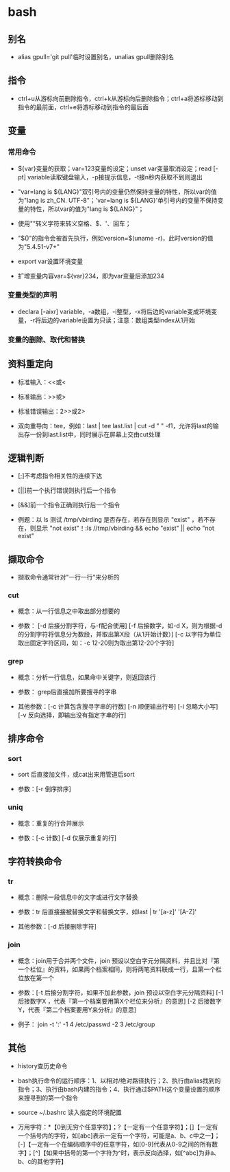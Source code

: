 # bash

## 别名

- alias gpull='git pull'临时设置别名，unalias gpull删除别名

## 指令

- ctrl+u从游标向前删除指令，ctrl+k从游标向后删除指令；ctrl+a将游标移动到指令的最前面，ctrl+e将游标移动到指令的最后面

## 变量

### 常用命令

- ${var}变量的获取；var=123变量的设定；unset var变量取消设定；read [-pt] variable读取键盘输入，-p接提示信息，-t接n秒内获取不到则退出

- "var=lang is ${LANG}"双引号内的变量仍然保持变量的特性，所以var的值为"lang is zh_CN. UTF-8"；'var=lang is ${LANG}'单引号内的变量不保持变量的特性，所以var的值为"lang is ${LANG}"；

- 使用"\"转义字符来转义空格、$、'、回车；

- "$()"的指令会被首先执行，例如version=$(uname -r)，此时version的值为"5.4.51-v7+"

- export var设置环境变量

- 扩增变量内容var=${var}234，即为var变量后添加234

### 变量类型的声明

- declara [-aixr] variable，-a数组，-i整型，-x将后边的variable变成环境变量，-r将后边的variable设置为只读；注意：数组类型index从1开始

### 变量的删除、取代和替换

## 资料重定向

- 标准输入：<<或<

- 标准输出：>>或>

- 标准错误输出：2>>或2>

- 双向重导向：tee，例如：last | tee last.list | cut -d " " -f1，允许将last的输出存一份到last.list中，同时展示在屏幕上交由cut处理

## 逻辑判断

- [;]不考虑指令相关性的连续下达

- [||]前一个执行错误则执行后一个指令

- [&&]前一个指令正确则执行后一个指令

- 例题：以 ls 测试 /tmp/vbirding 是否存在，若存在则显示 "exist" ，若不存在，则显示 "not exist"！:ls //tmp/vbirding && echo "exist" || echo "not exist"

## 撷取命令

- 撷取命令通常针对"一行一行"来分析的

### cut

- 概念：从一行信息之中取出部分想要的

- 参数： \[-d 后接分割字符，与-f配合使用\] \[-f 后接数字，如-d X，则为根据-d的分割字符将信息分为数段，并取出第X段（从1开始计数）\] \[-c 以字符为单位取出固定字符区间，如：-c 12-20则为取出第12-20个字符\]

### grep

- 概念：分析一行信息，如果命中关键字，则返回该行

- 参数： grep后直接加所要搜寻的字串

- 其他参数：\[-c 计算包含搜寻字串的行数\] \[-n 顺便输出行号\] \[-i 忽略大小写\] \[-v 反向选择，即输出没有指定字串的行\]

## 排序命令

### sort

- sort 后直接加文件，或cat出来用管道后sort

- 参数：\[-r 倒序排序\]

### uniq

- 概念：重复的行合并展示

- 参数：\[-c 计数\] \[-d 仅展示重复的行\]

## 字符转换命令

### tr

- 概念：删除一段信息中的文字或进行文字替换

- 参数：tr 后直接接被替换文字和替换文字，如last | tr '[a-z]' '[A-Z]'

- 其他参数：\[-d 后接删除字符\] 

### join

- 概念：join用于合并两个文件，join 预设以空白字元分隔资料，并且比对『第一个栏位』的资料，如果两个档案相同，则将两笔资料联成一行，且第一个栏位放在第一个

- 参数：\[-t 后接分割字符，如果不加此参数，join 预设以空白字元分隔资料\] \[-1 后接数字X ，代表『第一个档案要用第X个栏位来分析』的意思\] \[-2 后接数字Y，代表『第二个档案要用Y来分析』的意思\]

- 例子： join -t ':' -1 4 /etc/passwd -2 3 /etc/group

## 其他

- history查历史命令

- bash执行命令的运行顺序：1、以相对/绝对路径执行；2、执行由alias找到的指令；3、执行由bash内建的指令；4、执行通过$PATH这个变量设置的顺序来搜寻到的第一个指令

- source ~/.bashrc 读入指定的环境配置

- 万用字符：\*【0到无穷个任意字符】；?【一定有一个任意字符】；[]【一定有一个括号内的字符，如[abc]表示一定有一个字符，可能是a、b、c中之一】；[-]【一定有一个在编码顺序中的任意字符，如[0-9]代表从0-9之间的所有数字】；[^]【如果中括号的第一个字符为^时，表示反向选择，如[^abc]为非a、b、c的其他字符】

